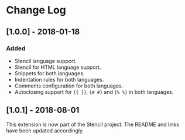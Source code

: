# Change Log

## [1.0.0] - 2018-01-18

### Added
- Stencil language support.
- Stencil for HTML language support.
- Snippets for both languages.
- Indentation rules for both languages.
- Comments configuration for both languages.
- Autoclosing support for `{{ }}`, `{# #}` and `{% %}` in both languages.

## [1.0.1] - 2018-08-01

This extension is now part of the Stencil project. The README and links have been updated accordingly.